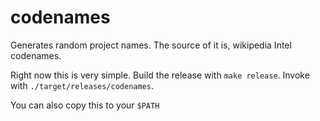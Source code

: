 # codenames

Generates random project names. The source of it is, wikipedia Intel codenames.

Right now this is very simple. Build the release with `make release`. Invoke with `./target/releases/codenames`.

You can also copy this to your `$PATH`
